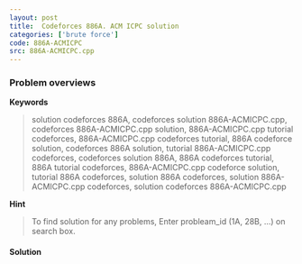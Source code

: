 ```yaml
---
layout: post
title:  Codeforces 886A. ACM ICPC solution
categories: ['brute force']
code: 886A-ACMICPC
src: 886A-ACMICPC.cpp
---
```

### **Problem overviews**

**Keywords**
> solution codeforces 886A, codeforces solution 886A-ACMICPC.cpp, codeforces 886A-ACMICPC.cpp solution, 886A-ACMICPC.cpp tutorial codeforces, 886A-ACMICPC.cpp codeforces tutorial, 886A codeforce solution, codeforces 886A solution, tutorial 886A-ACMICPC.cpp codeforces, codeforces solution 886A, 886A codeforces tutorial, 886A tutorial codeforces, 886A-ACMICPC.cpp codeforce solution, tutorial 886A codeforces, solution 886A codeforces, solution 886A-ACMICPC.cpp codeforces, solution codeforces 886A-ACMICPC.cpp

**Hint**
> To find solution for any problems, Enter probleam_id (1A, 28B, ...) on search box. 

#### **Solution**



